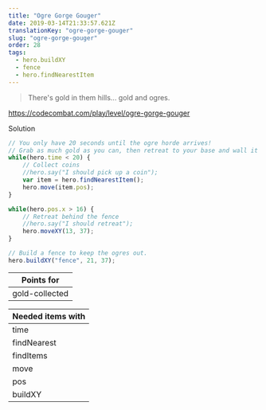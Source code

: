 ```yaml
---
title: "Ogre Gorge Gouger"
date: 2019-03-14T21:33:57.621Z
translationKey: "ogre-gorge-gouger"
slug: "ogre-gorge-gouger"
order: 28
tags:
  - hero.buildXY
  - fence
  - hero.findNearestItem
---
```


> There's gold in them hills... gold and ogres.

https://codecombat.com/play/level/ogre-gorge-gouger

Solution

```javascript
// You only have 20 seconds until the ogre horde arrives!
// Grab as much gold as you can, then retreat to your base and wall it off!
while(hero.time < 20) {
    // Collect coins
    //hero.say("I should pick up a coin");
    var item = hero.findNearestItem();
    hero.move(item.pos);    
}

while(hero.pos.x > 16) {
    // Retreat behind the fence
    //hero.say("I should retreat");
    hero.moveXY(13, 37);
}

// Build a fence to keep the ogres out.
hero.buildXY("fence", 21, 37);

```

Points for |
--- |
gold-collected |

Needed items with |
--- |
time |
findNearest |
findItems |
move |
pos |
buildXY |



